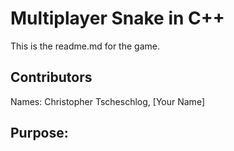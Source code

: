 # Multiplayer Snake in C++
This is the readme.md for the game.

## Contributors

Names: Christopher Tscheschlog, [Your Name]

## Purpose: